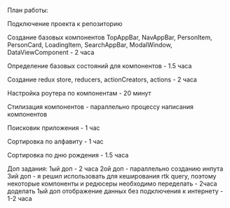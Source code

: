 План работы:

Подключение проекта к репозиторию

Создание базовых компонентов TopAppBar, NavAppBar, PersonItem, PersonCard, LoadingItem, SearchAppBar, ModalWindow, DataViewComponent - 2 часа

Определение базовых состояний для компонентов - 1.5 часа

Создание redux store, reducers, actionCreators, actions - 2 часа

Настройка роутера по компонентам - 20 минут

Стилизация компонентов - параллельно процессу написания компонентов

Поисковик приложения - 1 час

Сортировка по алфавиту - 1 час

Сортировка по дню рождения - 1.5 часа

Доп задания:
1ый доп - 2 часа
2ой доп - параллельно созданию инпута
3ий доп - я решил использовать для кеширования rtk query, поэтому некоторые компоненты и редюсеры необходимо переделать - 2часа
доделать 1ый доп отображение данных без подключения к интернету - 1-2 часа
